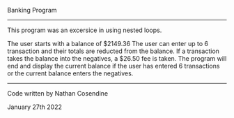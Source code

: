Banking Program
******************************************

This program was an excersice in using nested loops.

The user starts with a balance of $2149.36
The user can enter up to 6 transaction and their totals are reducted from the balance.
If a transaction takes the balance into the negatives, a $26.50 fee is taken.
The program will end and display the current balance if the user has entered 6 transactions or the current balance enters the negatives.

*****************************************
Code written by Nathan Cosendine

January 27th 2022
